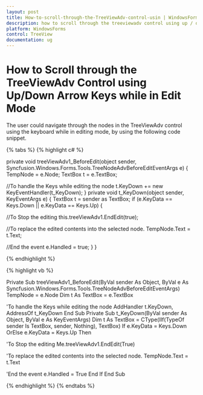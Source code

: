 ```yaml
---
layout: post
title: How-to-scroll-through-the-TreeViewAdv-control-usin | WindowsForms | Syncfusion
description: how to scroll through the treeviewadv control using up / down arrow keys while in edit mode
platform: WindowsForms
control: TreeView 
documentation: ug
---
```


# How to Scroll through the TreeViewAdv Control using Up/Down Arrow Keys while in Edit Mode

The user could navigate through the nodes in the TreeViewAdv control using the keyboard while in editing mode, by using the following code snippet.

{% tabs %}
{% highlight c# %}

private void treeViewAdv1_BeforeEdit(object sender, Syncfusion.Windows.Forms.Tools.TreeNodeAdvBeforeEditEventArgs e)
{
    TempNode = e.Node;
    TextBox t = e.TextBox;

//To handle the Keys while editing the node 
    t.KeyDown += new KeyEventHandler(t_KeyDown);
}
private void t_KeyDown(object sender, KeyEventArgs e)
{
    TextBox t = sender as TextBox;
    if (e.KeyData == Keys.Down || e.KeyData == Keys.Up)
    {

//To Stop the editing 
        this.treeViewAdv1.EndEdit(true);
        
//To replace the edited contents into the selected node. 
        TempNode.Text = t.Text;

//End the event 
        e.Handled = true;
    }
} 

{% endhighlight %}

{% highlight vb %}

Private Sub treeViewAdv1_BeforeEdit(ByVal sender As Object, ByVal e As Syncfusion.Windows.Forms.Tools.TreeNodeAdvBeforeEditEventArgs)
TempNode = e.Node
Dim t As TextBox = e.TextBox

'To handle the Keys while editing the node 
AddHandler t.KeyDown, AddressOf t_KeyDown
End Sub
Private Sub t_KeyDown(ByVal sender As Object, ByVal e As KeyEventArgs)
Dim t As TextBox = CType(IIf(TypeOf sender Is TextBox, sender, Nothing), TextBox)
If e.KeyData = Keys.Down OrElse e.KeyData = Keys.Up Then

'To Stop the editing 
Me.treeViewAdv1.EndEdit(True)

'To replace the edited contents into the selected node. 
TempNode.Text = t.Text

'End the event 
e.Handled = True
End If
End Sub

{% endhighlight %}
{% endtabs %}
